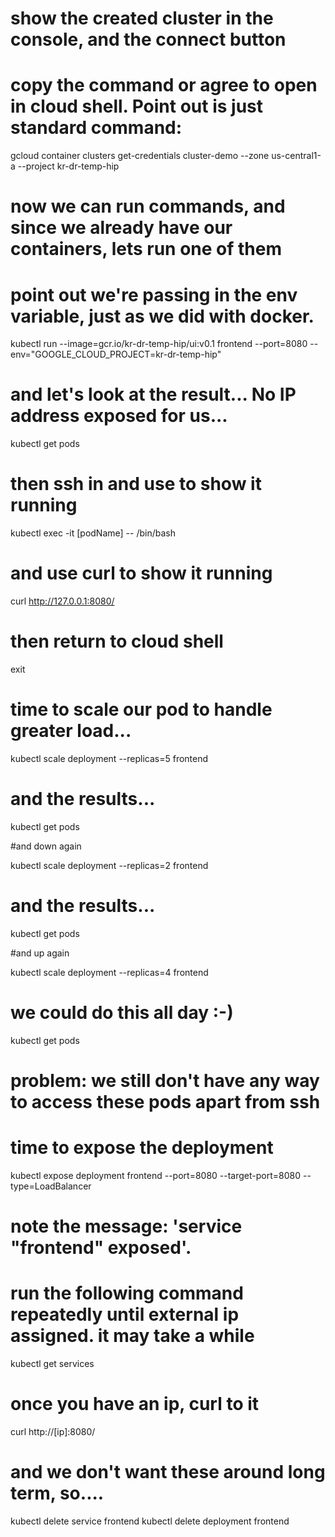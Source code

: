 # show the created cluster in the console, and the connect button
# copy the command or agree to open in cloud shell.  Point out is just standard command:

gcloud container clusters get-credentials cluster-demo --zone us-central1-a --project kr-dr-temp-hip

# now we can run commands, and since we already have our containers, lets run one of them
# point out we're passing in the env variable, just as we did with docker.

kubectl run --image=gcr.io/kr-dr-temp-hip/ui:v0.1 frontend --port=8080 --env="GOOGLE_CLOUD_PROJECT=kr-dr-temp-hip"

# and let's look at the result... No IP address exposed for us...

kubectl get pods

# then ssh in and use to show it running

kubectl exec -it [podName] -- /bin/bash

# and use curl to show it running

curl http://127.0.0.1:8080/

# then return to cloud shell

exit

# time to scale our pod to handle greater load...

kubectl scale deployment --replicas=5 frontend 

# and the results...

kubectl get pods

#and down again

 kubectl scale deployment --replicas=2 frontend

# and the results...

kubectl get pods

#and up again

kubectl scale deployment --replicas=4 frontend
 
# we could do this all day :-)

kubectl get pods

# problem: we still don't have any way to access these pods apart from ssh
# time to expose the deployment

kubectl expose deployment frontend --port=8080 --target-port=8080 --type=LoadBalancer


# note the message: 'service "frontend" exposed'.
# run the following command repeatedly until external ip assigned. it may take a while

kubectl get services

# once you have an ip, curl to it

curl http://[ip]:8080/

# and we don't want these around long term, so....

kubectl delete service frontend
kubectl delete deployment frontend









